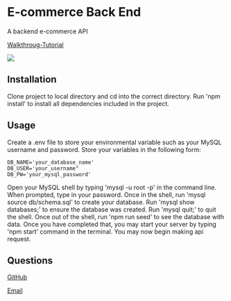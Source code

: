 # E-commerce Back End
A backend e-commerce API

[Walkthroug-Tutorial](https://drive.google.com/file/d/1qzqBGVWardWbyQiiaOtmTZT-zggzaNGI/view)

<img src ="C:\Users\Brandon McGuire\Desktop\projects\fantastic-umbrella\images\ecommerce-insomnia.jpg">

## Installation

Clone project to local directory and cd into the correct directory. Run 'npm install' to install all dependencies included in the project.

## Usage

Create a .env file to store your environmental variable such as your MySQL username and password. Store your variables in the following form:

    DB_NAME='your_database_name'
    DB_USER='your_username"
    DB_PW='your_mysql_password'

Open your MySQL shell by typing 'mysql -u root -p' in the command line. When prompted, type in your password. Once in the shell, run 'mysql source db/schema.sql' to create your database. Run 'mysql show databases;' to ensure the database was created. Run 'mysql quit;' to quit the shell. Once out of the shell, run 'npm run seed' to see the database with data. Once you have completed that, you may start your server by typing 'npm start' command in the terminal. You may now begin making api request.

## Questions

[GitHub](https://github.com/brandonmcguire1992)

[Email](mailto:brandonmcguire1992@gmail.com)